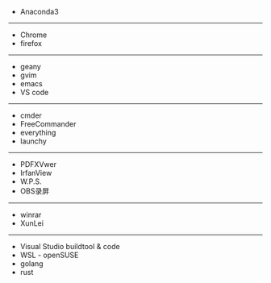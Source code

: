 - Anaconda3
---
- Chrome
- firefox
---
- geany
- gvim
- emacs
- VS code
---
- cmder
- FreeCommander
- everything
- launchy
---
- PDFXVwer
- IrfanView
- W.P.S.
- OBS录屏
---
- winrar
- XunLei
---
- Visual Studio buildtool & code
- WSL - openSUSE
- golang
- rust
